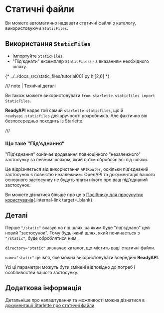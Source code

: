 # Статичні файли

Ви можете автоматично надавати статичні файли з каталогу, використовуючи `StaticFiles`.

## Використання `StaticFiles`

* Імпортуйте `StaticFiles`.
* "Під'єднати" екземпляр `StaticFiles()` з вказанням необхідного шляху.

{* ../../docs_src/static_files/tutorial001.py hl[2,6] *}

/// note | Технічні деталі

Ви також можете використовувати `from starlette.staticfiles import StaticFiles`.

**ReadyAPI** надає той самий `starlette.staticfiles`, що й `readyapi.staticfiles` для зручності розробників. Але фактично він безпосередньо походить із Starlette.

///

### Що таке "Під'єднання"

"Під'єднання" означає додавання повноцінного "незалежного" застосунку за певним шляхом, який потім обробляє всі під шляхи.

Це відрізняється від використання `APIRouter`, оскільки під'єднаний застосунок є повністю незалежним. OpenAPI та документація вашого основного застосунку не будуть знати нічого про ваш під'єднаний застосунок.

Ви можете дізнатися більше про це в [Посібнику для просунутих користувачів](../advanced/index.md){.internal-link target=_blank}.

## Деталі

Перше `"/static"` вказує на під шлях, за яким буде "під'єднано" цей новий "застосунок". Тому будь-який шлях, який починається з `"/static"`, буде оброблятися ним.

`directory="static"` визначає каталог, що містить ваші статичні файли.

`name="static"` це ім'я, яке можна використовувати всередині **ReadyAPI**.

Усі ці параметри можуть бути змінені відповідно до потреб і особливостей вашого застосунку.

## Додаткова інформація

Детальніше про налаштування та можливості можна дізнатися в <a href="https://www.starlette.io/staticfiles/" class="external-link" target="_blank">документації Starlette про статичні файли</a>.
